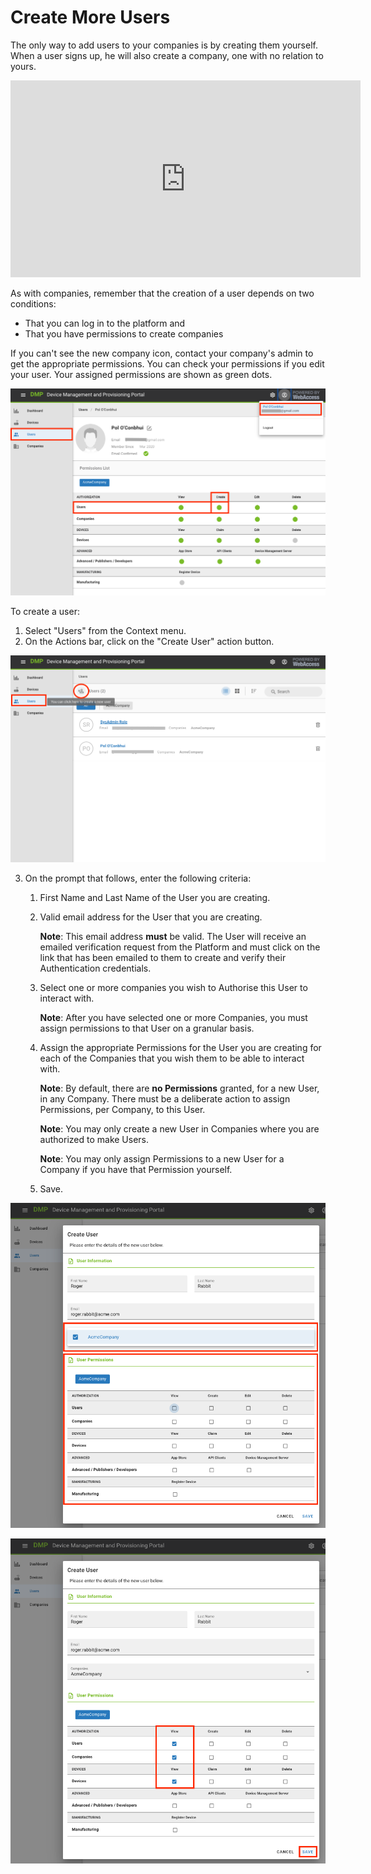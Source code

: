 # Create More Users

The only way to add users to your companies is by creating them yourself. When a user signs up, he will also create a company, one with no relation to yours.


<iframe width="560" height="315" src="https://www.youtube.com/embed/Hl3ElX1BUvo" frameborder="0" allow="accelerometer; autoplay; encrypted-media; gyroscope; picture-in-picture" allowfullscreen></iframe>



As with companies, remember that the creation of a user depends on two conditions:
- That you can log in to the platform and
- That you have permissions to create companies

If you can't see the new company icon, contact your company's admin to get the appropriate permissions.
You can check your permissions if you edit your user. Your assigned permissions are shown as green dots.

![permissions](./01_permissions.png)



To create a user:

1. Select "Users" from the Context menu. 
2. On the Actions bar, click on the "Create User" action button.

![create](./02_createUser.png)

3. On the prompt that follows, enter the following criteria: 

   1. First Name and Last Name of the User you are creating. 

   2. Valid email address for the User that you are creating. 

      **Note**: This email address **must** be valid. The User will receive an emailed verification request from the Platform and must click on the link that has been emailed to them to create and verify their Authentication credentials.

   3. Select one or more companies you wish to Authorise this User to interact with.

      **Note**: After you have selected one or more Companies, you must assign permissions to that User on a granular basis.

   4. Assign the appropriate Permissions for the User you are creating for each of the Companies that you wish them to be able to interact with. 

      **Note**: By default, there are **no Permissions** granted, for a new User, in any Company. There must be a deliberate action to assign Permissions, per Company, to this User. 
   
      **Note**: You may only create a new User in Companies where you are authorized to make Users.
   
      **Note**: You may only assign Permissions to a new User for a Company if you have that Permission yourself. 
   
   5. Save.

![createUser1](./03_createUserForm.png)



![createUser2](./04_createUserForm2.png)